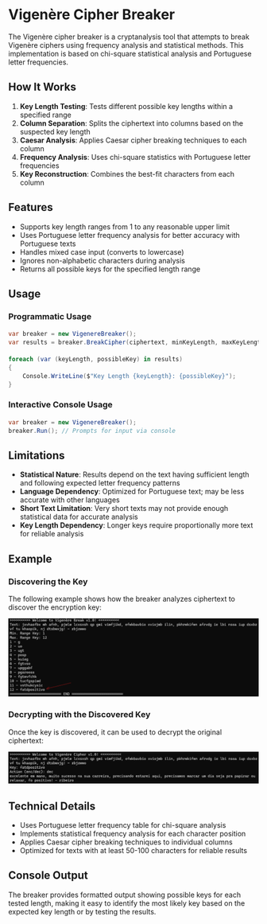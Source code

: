# Vigenère Cipher Breaker

The Vigenère cipher breaker is a cryptanalysis tool that attempts to break Vigenère ciphers using frequency analysis and statistical methods. This implementation is based on chi-square statistical analysis and Portuguese letter frequencies.

## How It Works

1. **Key Length Testing**: Tests different possible key lengths within a specified range
2. **Column Separation**: Splits the ciphertext into columns based on the suspected key length
3. **Caesar Analysis**: Applies Caesar cipher breaking techniques to each column
4. **Frequency Analysis**: Uses chi-square statistics with Portuguese letter frequencies
5. **Key Reconstruction**: Combines the best-fit characters from each column

## Features

- Supports key length ranges from 1 to any reasonable upper limit
- Uses Portuguese letter frequency analysis for better accuracy with Portuguese texts
- Handles mixed case input (converts to lowercase)
- Ignores non-alphabetic characters during analysis
- Returns all possible keys for the specified length range

## Usage

### Programmatic Usage

```csharp
var breaker = new VigenereBreaker();
var results = breaker.BreakCipher(ciphertext, minKeyLength, maxKeyLength);

foreach (var (keyLength, possibleKey) in results)
{
    Console.WriteLine($"Key Length {keyLength}: {possibleKey}");
}
```

### Interactive Console Usage

```csharp
var breaker = new VigenereBreaker();
breaker.Run(); // Prompts for input via console
```

## Limitations

- **Statistical Nature**: Results depend on the text having sufficient length and following expected letter frequency patterns
- **Language Dependency**: Optimized for Portuguese text; may be less accurate with other languages
- **Short Text Limitation**: Very short texts may not provide enough statistical data for accurate analysis
- **Key Length Dependency**: Longer keys require proportionally more text for reliable analysis

## Example

### Discovering the Key

The following example shows how the breaker analyzes ciphertext to discover the encryption key:

![Vigenère Breaker Example 1 - Discovering the Key](../media/vigenere_breaker_example_1.png)

### Decrypting with the Discovered Key

Once the key is discovered, it can be used to decrypt the original ciphertext:

![Vigenère Breaker Example 2 - Decrypting with Discovered Key](../media/vigenere_breaker_example_2.png)

## Technical Details

- Uses Portuguese letter frequency table for chi-square analysis
- Implements statistical frequency analysis for each character position
- Applies Caesar cipher breaking techniques to individual columns
- Optimized for texts with at least 50-100 characters for reliable results

## Console Output

The breaker provides formatted output showing possible keys for each tested length, making it easy to identify the most likely key based on the expected key length or by testing the results.
